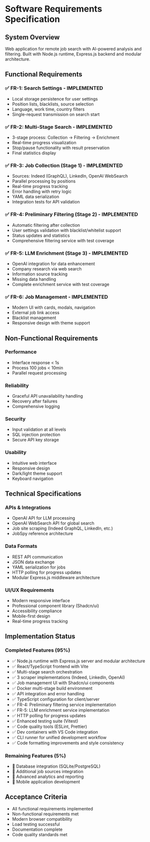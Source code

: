 # Software Requirements Specification

## System Overview

Web application for remote job search with AI-powered analysis and filtering. Built with Node.js runtime, Express.js backend and modular architecture.

## Functional Requirements

### ✅ FR-1: Search Settings - IMPLEMENTED

- Local storage persistence for user settings
- Position lists, blacklists, source selection
- Language, work time, country filters
- Single-request transmission on search start

### ✅ FR-2: Multi-Stage Search - IMPLEMENTED

- 3-stage process: Collection → Filtering → Enrichment
- Real-time progress visualization
- Stop/pause functionality with result preservation
- Final statistics display

### ✅ FR-3: Job Collection (Stage 1) - IMPLEMENTED

- Sources: Indeed (GraphQL), LinkedIn, OpenAI WebSearch
- Parallel processing by positions
- Real-time progress tracking
- Error handling with retry logic
- YAML data serialization
- Integration tests for API validation

### ✅ FR-4: Preliminary Filtering (Stage 2) - IMPLEMENTED

- Automatic filtering after collection
- User settings validation with blacklist/whitelist support
- Status updates and statistics
- Comprehensive filtering service with test coverage

### ✅ FR-5: LLM Enrichment (Stage 3) - IMPLEMENTED

- OpenAI integration for data enhancement
- Company research via web search
- Information source tracking
- Missing data handling
- Complete enrichment service with test coverage

### ✅ FR-6: Job Management - IMPLEMENTED

- Modern UI with cards, modals, navigation
- External job link access
- Blacklist management
- Responsive design with theme support

## Non-Functional Requirements

### Performance

- Interface response < 1s
- Process 100 jobs < 10min
- Parallel request processing

### Reliability

- Graceful API unavailability handling
- Recovery after failures
- Comprehensive logging

### Security

- Input validation at all levels
- SQL injection protection
- Secure API key storage

### Usability

- Intuitive web interface
- Responsive design
- Dark/light theme support
- Keyboard navigation

## Technical Specifications

### APIs & Integrations

- OpenAI API for LLM processing
- OpenAI WebSearch API for global search
- Job site scraping (Indeed GraphQL, LinkedIn, etc.)
- JobSpy reference architecture

### Data Formats

- REST API communication
- JSON data exchange
- YAML serialization for jobs
- HTTP polling for progress updates
- Modular Express.js middleware architecture

### UI/UX Requirements

- Modern responsive interface
- Professional component library (Shadcn/ui)
- Accessibility compliance
- Mobile-first design
- Real-time progress tracking

## Implementation Status

### Completed Features (95%)

- ✅ Node.js runtime with Express.js server and modular architecture
- ✅ React/TypeScript frontend with Vite
- ✅ Multi-stage search orchestration
- ✅ 3 scraper implementations (Indeed, LinkedIn, OpenAI)
- ✅ Job management UI with Shadcn/ui components
- ✅ Docker multi-stage build environment
- ✅ API integration and error handling
- ✅ TypeScript configuration for client/server
- ✅ FR-4: Preliminary filtering service implementation
- ✅ FR-5: LLM enrichment service implementation
- ✅ HTTP polling for progress updates
- ✅ Enhanced testing suite (Vitest)
- ✅ Code quality tools (ESLint, Prettier)
- ✅ Dev containers with VS Code integration
- ✅ CLI runner for unified development workflow
- ✅ Code formatting improvements and style consistency

### Remaining Features (5%)

- 🔄 Database integration (SQLite/PostgreSQL)
- 🔄 Additional job sources integration
- 🔄 Advanced analytics and reporting
- 🔄 Mobile application development

## Acceptance Criteria

- All functional requirements implemented
- Non-functional requirements met
- Modern browser compatibility
- Load testing successful
- Documentation complete
- Code quality standards met
